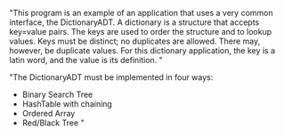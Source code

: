 "This program is an example of an application that uses a very common interface, the DictionaryADT. A dictionary is a structure that accepts key=value pairs. The keys are used to order the structure and to lookup values.  Keys must be distinct; no duplicates are allowed.   There may, however, be duplicate values. For this dictionary application, the key is a latin word, and the value is its definition. "

"The DictionaryADT must be implemented in four ways:
* Binary Search Tree
* HashTable with chaining
* Ordered Array
* Red/Black Tree "
